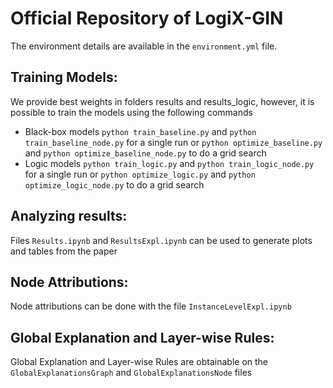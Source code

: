 # Official Repository of LogiX-GIN
The environment details are available in the `environment.yml` file.

## Training Models:
We provide best weights in folders results and results_logic, however, it is possible to train the models using the following commands
- Black-box models
`python train_baseline.py` and `python train_baseline_node.py` for a single run or `python optimize_baseline.py` and `python optimize_baseline_node.py` to do a grid search
- Logic models
`python train_logic.py` and `python train_logic_node.py` for a single run or `python optimize_logic.py` and `python optimize_logic_node.py` to do a grid search

## Analyzing results:
Files `Results.ipynb` and `ResultsExpl.ipynb` can be used to generate plots and tables from the paper

## Node Attributions:
Node attributions can be done with the file `InstanceLevelExpl.ipynb`

## Global Explanation and Layer-wise Rules:
Global Explanation and Layer-wise Rules are obtainable on the `GlobalExplanationsGraph` and `GlobalExplanationsNode` files

